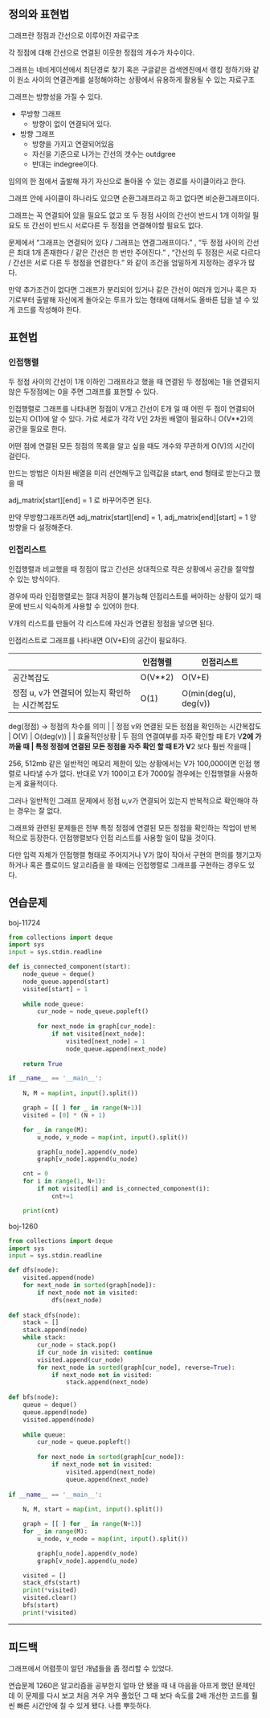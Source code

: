 ## 정의와 표현법

그래프란 정점과 간선으로 이루어진 자료구조

각 정점에 대해 간선으로 연결된 이웃한 정점의 개수가 차수이다.

그래프는 네비게이션에서 최단경로 찾기 혹은 구글같은 검색엔진에서 랭킹 정하기와 같이 원소 사이의 연결관계를 설정해야하는 상황에서 유용하게 활용될 수 있는 자료구조

그래프는 방향성을 가질 수 있다.

- 무방향 그래프
    - 방향이 없이 연결되어 있다.
- 방향 그래프
    - 방향을 가지고 연결되어있음
    - 자신을 기준으로 나가는 간선의 갯수는 outdgree
    - 반대는 indegree이다.

임의의 한 점에서 출발해 자기 자신으로 돌아올 수 있는 경로를 사이클이라고 한다.

그래프 안에 사이클이 하나라도 있으면 순환그래프라고 하고 없다면 비순환그래프이다.

그래프는 꼭 연결되어 있을 필요도 없고 또 두 정점 사이의 간선이 반드시 1개 이하일 필요도 또 간선이 반드시 서로다른 두 정점을 연결해야할 필요도 없다.

 문제에서 “그래프는 연결되어 있다 / 그래프는 연결그래프이다.” , “두 정점 사이의 간선은 최대 1개 존재한다 / 같은 간선은 한 번만 주어진다.” , “간선의 두 정점은 서로 다르다 / 간선은 서로 다른 두 정점을 연결한다.” 와 같이 조건을 엄밀하게 지정하는 경우가 많다.

만약 추가조건이 없다면 그래프가 분리되어 있거나 같은 간선이 여러개 있거나 혹은 자기로부터 출발해 자신에게 돌아오는 루프가 있는 형태에 대해서도 올바른 답을 낼 수 있게 코드를 작성해야 한다.

## 표현법

### 인접행렬

두 정점 사이의 간선이 1개 이하인 그래프라고 했을 때 연결된 두 정점에는 1을 연결되지 않은 두정점에는 0을 주면 그래프를 표현할 수 있다.

인접행렬로 그래프를 나타내면 정점이 V개고 간선이 E개 일 때 어떤 두 점이 연결되어 있는지 O(1)에 알 수 있다. 가로 세로가 각각 V인 2차원 배열이 필요하니 O(V**2)의 공간을 필요로 한다.

어떤 점에 연결된 모든 정점의 목록을 알고 싶을 때도 개수와 무관하게 O(V)의 시간이 걸린다. 

만드는 방법은 이차원 배열을 미리 선언해두고 입력값을 start, end 형태로 받는다고 했을 때 

adj_matrix[start][end] = 1 로 바꾸어주면 된다. 

만약 무방향그래프라면 adj_matrix[start][end] = 1, adj_matrix[end][start] = 1  양 방향을 다 설정해준다.

### 인접리스트

인접행렬과 비교했을 때 정점이 많고 간선은 상대적으로 작은 상황에서 공간을 절약할 수 있는 방식이다.

경우에 따라 인접행렬로는 절대 저장이 불가능해 인접리스트를 써야하는 상황이 있기 때문에 반드시 익숙하게 사용할 수 있어야 한다. 

V개의 리스트를 만들어 각 리스트에 자신과 연결된 정점을 넣으면 된다.

인접리스트로 그래프를 나타내면 O(V+E)의 공간이 필요하다.

|  | 인접행렬 | 인접리스트 |
| --- | --- | --- |
| 공간복잡도 | O(V**2) | O(V+E) |
| 정점 u, v가 연결되어 있는지 확인하는 시간복잡도 | O(1) | O(min(deg(u), deg(v)) 
deg(정점) → 정점의 차수를 의미 
 |
| 정점 v와 연결된 모든 정점을 확인하는 시간복잡도 | O(V) | O(deg(v)) |
| 효율적인상황 | 두 점의 연결여부를 자주 확인할 때 E가 V**2에 가까울 때 | 특정 정점에 연결된 모든 정점을 자주 확인 할 때 E가 V**2 보다 훨씬 작을때 |

256, 512mb 같은 일반적인 메모리 제한이 있는 상황에서는 V가 100,000이면 인접 행렬로 나타낼 수가 없다. 반대로 V가 100이고 E가 7000일 경우에는 인접행렬을 사용하는게 효율적이다.

그러나 일반적인 그래프 문제에서 정점 u,v가 연결되어 있는지 반복적으로 확인해야 하는 경우는 잘 없다.

그래프와 관련된 문제들은 전부 특정 정점에 연결된 모든 정점을 확인하는 작업이 반복적으로 등장한다. 인접행렬보다 인접 리스트를 사용할 일이 많을 것이다.

다만 입력 자체가 인접행렬 형태로 주어지거나 V가 많이 작아서 구현의 편의를 챙기고자 하거나 혹은 플로이드 알고리즘을 쓸 때에는 인접행렬로 그래프를 구현하는 경우도 있다.

## 연습문제

boj-11724

```python
from collections import deque
import sys
input = sys.stdin.readline

def is_connected_component(start):
    node_queue = deque()
    node_queue.append(start)
    visited[start] = 1
    
    while node_queue:
        cur_node = node_queue.popleft()
        
        for next_node in graph[cur_node]:
            if not visited[next_node]:
                visited[next_node] = 1
                node_queue.append(next_node)
                
    return True

if __name__ == '__main__':
    
    N, M = map(int, input().split())

    graph = [[ ] for _ in range(N+1)]
    visited = [0] * (N + 1)

    for _ in range(M):
        u_node, v_node = map(int, input().split())

        graph[u_node].append(v_node)
        graph[v_node].append(u_node)

    cnt = 0
    for i in range(1, N+1):
        if not visited[i] and is_connected_component(i):
            cnt+=1

    print(cnt)
```

boj-1260

```python
from collections import deque
import sys
input = sys.stdin.readline

def dfs(node):
    visited.append(node)
    for next_node in sorted(graph[node]):
        if next_node not in visited:
            dfs(next_node)
            
def stack_dfs(node):
    stack = []
    stack.append(node)
    while stack:
        cur_node = stack.pop()
        if cur_node in visited: continue
        visited.append(cur_node)
        for next_node in sorted(graph[cur_node], reverse=True):
            if next_node not in visited:
                stack.append(next_node)
            
def bfs(node):
    queue = deque()
    queue.append(node)
    visited.append(node)
    
    while queue:
        cur_node = queue.popleft()
        
        for next_node in sorted(graph[cur_node]):
            if next_node not in visited:
                visited.append(next_node)
                queue.append(next_node)
    
if __name__ == '__main__':
    
    N, M, start = map(int, input().split())

    graph = [[ ] for _ in range(N+1)]
    for _ in range(M):
        u_node, v_node = map(int, input().split())

        graph[u_node].append(v_node)
        graph[v_node].append(u_node)

    visited = []
    stack_dfs(start)
    print(*visited)
    visited.clear()
    bfs(start)
    print(*visited)
```

___

## 피드백

그래프에서 어렴풋이 알던 개념들을 좀 정리할 수 있었다. 

연습문제 1260은 알고리즘을 공부한지 얼마 안 됐을 때 내 마음을 아프게 했던 문제인데 이 문제를 다시 보고 처음 겨우 겨우 풀었던 그 때 보다 속도를 2배 개선한 코드를 훨씬 빠른 시간안에 칠 수 있게 됐다. 나름 뿌듯하다.